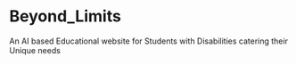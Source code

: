 # Beyond_Limits
An  AI based Educational website for Students with Disabilities catering their Unique needs
